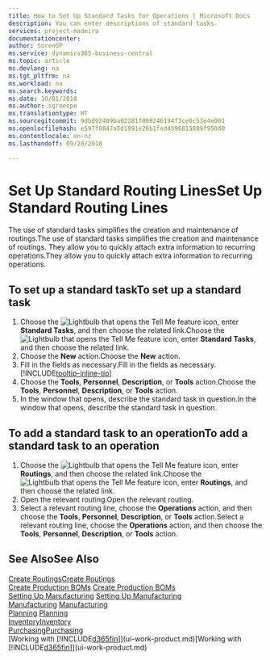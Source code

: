 ```yaml
---
title: How to Set Up Standard Tasks for Operations | Microsoft Docs
description: You can enter descriptions of standard tasks.
services: project-madeira
documentationcenter: 
author: SorenGP
ms.service: dynamics365-business-central
ms.topic: article
ms.devlang: na
ms.tgt_pltfrm: na
ms.workload: na
ms.search.keywords: 
ms.date: 10/01/2018
ms.author: sgroespe
ms.translationtype: HT
ms.sourcegitcommit: 9dbd92409ba02281f008246194f3ce0c53e4e001
ms.openlocfilehash: e597f0847a5d1991e26b1fed4596815889f950d0
ms.contentlocale: en-nz
ms.lasthandoff: 09/28/2018

---
```

# <a name="set-up-standard-routing-lines"></a><span data-ttu-id="ab23f-103">Set Up Standard Routing Lines</span><span class="sxs-lookup"><span data-stu-id="ab23f-103">Set Up Standard Routing Lines</span></span>
<span data-ttu-id="ab23f-104">The use of standard tasks simplifies the creation and maintenance of routings.</span><span class="sxs-lookup"><span data-stu-id="ab23f-104">The use of standard tasks simplifies the creation and maintenance of routings.</span></span> <span data-ttu-id="ab23f-105">They allow you to quickly attach extra information to recurring operations.</span><span class="sxs-lookup"><span data-stu-id="ab23f-105">They allow you to quickly attach extra information to recurring operations.</span></span>

## <a name="to-set-up-a-standard-task"></a><span data-ttu-id="ab23f-106">To set up a standard task</span><span class="sxs-lookup"><span data-stu-id="ab23f-106">To set up a standard task</span></span>
1. <span data-ttu-id="ab23f-107">Choose the ![Lightbulb that opens the Tell Me feature](media/ui-search/search_small.png "Tell me what you want to do") icon, enter **Standard Tasks**, and then choose the related link.</span><span class="sxs-lookup"><span data-stu-id="ab23f-107">Choose the ![Lightbulb that opens the Tell Me feature](media/ui-search/search_small.png "Tell me what you want to do") icon, enter **Standard Tasks**, and then choose the related link.</span></span>
2. <span data-ttu-id="ab23f-108">Choose the **New** action.</span><span class="sxs-lookup"><span data-stu-id="ab23f-108">Choose the **New** action.</span></span>
3. <span data-ttu-id="ab23f-109">Fill in the fields as necessary.</span><span class="sxs-lookup"><span data-stu-id="ab23f-109">Fill in the fields as necessary.</span></span> [!INCLUDE[tooltip-inline-tip](includes/tooltip-inline-tip_md.md)]
4. <span data-ttu-id="ab23f-110">Choose the **Tools**, **Personnel**, **Description**, or **Tools** action.</span><span class="sxs-lookup"><span data-stu-id="ab23f-110">Choose the **Tools**, **Personnel**, **Description**, or **Tools** action.</span></span>
5. <span data-ttu-id="ab23f-111">In the window that opens, describe the standard task in question.</span><span class="sxs-lookup"><span data-stu-id="ab23f-111">In the window that opens, describe the standard task in question.</span></span>

## <a name="to-add-a-standard-task-to-an-operation"></a><span data-ttu-id="ab23f-112">To add a standard task to an operation</span><span class="sxs-lookup"><span data-stu-id="ab23f-112">To add a standard task to an operation</span></span>
1. <span data-ttu-id="ab23f-113">Choose the ![Lightbulb that opens the Tell Me feature](media/ui-search/search_small.png "Tell me what you want to do") icon, enter **Routings**, and then choose the related link.</span><span class="sxs-lookup"><span data-stu-id="ab23f-113">Choose the ![Lightbulb that opens the Tell Me feature](media/ui-search/search_small.png "Tell me what you want to do") icon, enter **Routings**, and then choose the related link.</span></span>
2. <span data-ttu-id="ab23f-114">Open the relevant routing.</span><span class="sxs-lookup"><span data-stu-id="ab23f-114">Open the relevant routing.</span></span>
3. <span data-ttu-id="ab23f-115">Select a relevant routing line, choose the **Operations** action, and then choose the **Tools**, **Personnel**, **Description**, or **Tools** action.</span><span class="sxs-lookup"><span data-stu-id="ab23f-115">Select a relevant routing line, choose the **Operations** action, and then choose the **Tools**, **Personnel**, **Description**, or **Tools** action.</span></span>

## <a name="see-also"></a><span data-ttu-id="ab23f-116">See Also</span><span class="sxs-lookup"><span data-stu-id="ab23f-116">See Also</span></span>  
[<span data-ttu-id="ab23f-117">Create Routings</span><span class="sxs-lookup"><span data-stu-id="ab23f-117">Create Routings</span></span>](production-how-to-create-routings.md)  
<span data-ttu-id="ab23f-118">[Create Production BOMs](production-how-to-create-production-boms.md)   </span><span class="sxs-lookup"><span data-stu-id="ab23f-118">[Create Production BOMs](production-how-to-create-production-boms.md)   </span></span>  
<span data-ttu-id="ab23f-119">[Setting Up Manufacturing](production-configure-production-processes.md) </span><span class="sxs-lookup"><span data-stu-id="ab23f-119">[Setting Up Manufacturing](production-configure-production-processes.md) </span></span>  
<span data-ttu-id="ab23f-120">[Manufacturing](production-manage-manufacturing.md)  </span><span class="sxs-lookup"><span data-stu-id="ab23f-120">[Manufacturing](production-manage-manufacturing.md)  </span></span>  
<span data-ttu-id="ab23f-121">[Planning](production-planning.md) </span><span class="sxs-lookup"><span data-stu-id="ab23f-121">[Planning](production-planning.md) </span></span>  
[<span data-ttu-id="ab23f-122">Inventory</span><span class="sxs-lookup"><span data-stu-id="ab23f-122">Inventory</span></span>](inventory-manage-inventory.md)  
[<span data-ttu-id="ab23f-123">Purchasing</span><span class="sxs-lookup"><span data-stu-id="ab23f-123">Purchasing</span></span>](purchasing-manage-purchasing.md)  
<span data-ttu-id="ab23f-124">[Working with [!INCLUDE[d365fin](includes/d365fin_md.md)]](ui-work-product.md)</span><span class="sxs-lookup"><span data-stu-id="ab23f-124">[Working with [!INCLUDE[d365fin](includes/d365fin_md.md)]](ui-work-product.md)</span></span>  


